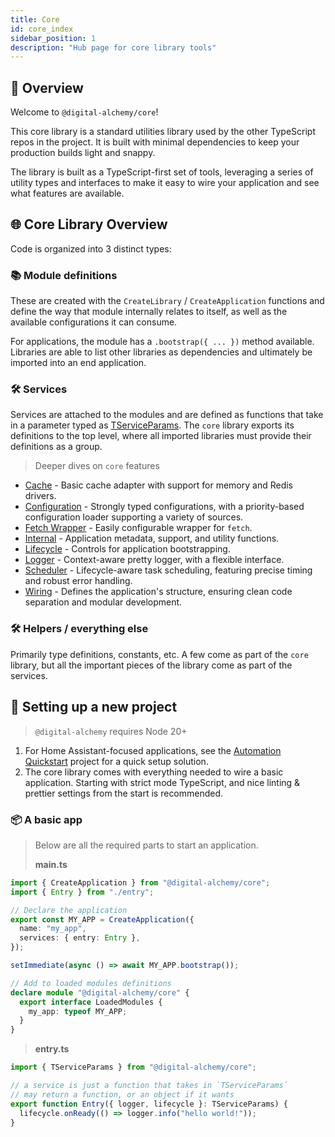 ```yaml
---
title: Core
id: core_index
sidebar_position: 1
description: "Hub page for core library tools"
---
```

## 📘 Overview

Welcome to `@digital-alchemy/core`!

This core library is a standard utilities library used by the other TypeScript repos in the project. It is built with minimal dependencies to keep your production builds light and snappy.

The library is built as a TypeScript-first set of tools, leveraging a series of utility types and interfaces to make it easy to wire your application and see what features are available.

## 🌐 Core Library Overview

Code is organized into 3 distinct types:

### 📚 Module definitions

These are created with the `CreateLibrary` / `CreateApplication` functions and define the way that module internally relates to itself, as well as the available configurations it can consume.

For applications, the module has a `.bootstrap({ ... })` method available. Libraries are able to list other libraries as dependencies and ultimately be imported into an end application.

### 🛠 Services

Services are attached to the modules and are defined as functions that take in a parameter typed as [TServiceParams](/docs/core/exports/TServiceParams). The `core` library exports its definitions to the top level, where all imported libraries must provide their definitions as a group.

> Deeper dives on `core` features

- [Cache](/docs/core/cache) - Basic cache adapter with support for memory and Redis drivers.
- [Configuration](/docs/core/configuration) - Strongly typed configurations, with a priority-based configuration loader supporting a variety of sources.
- [Fetch Wrapper](/docs/core/fetch) - Easily configurable wrapper for `fetch`.
- [Internal](/docs/core/internal) - Application metadata, support, and utility functions.
- [Lifecycle](/docs/core/lifecycle) - Controls for application bootstrapping.
- [Logger](/docs/core/logger) - Context-aware pretty logger, with a flexible interface.
- [Scheduler](/docs/core/scheduler) - Lifecycle-aware task scheduling, featuring precise timing and robust error handling.
- [Wiring](/docs/core/wiring) - Defines the application's structure, ensuring clean code separation and modular development.

### 🛠 Helpers / everything else

Primarily type definitions, constants, etc. A few come as part of the `core` library, but all the important pieces of the library come as part of the services.

## 🚀 Setting up a new project

> `@digital-alchemy` requires Node 20+

1. For Home Assistant-focused applications, see the [Automation Quickstart](/docs/home-automation/quickstart/automation-quickstart/) project for a quick setup solution.
2. The core library comes with everything needed to wire a basic application. Starting with strict mode TypeScript, and nice linting & prettier settings from the start is recommended.

### 📦 A basic app

> Below are all the required parts to start an application.
>
> **main.ts**

```typescript
import { CreateApplication } from "@digital-alchemy/core";
import { Entry } from "./entry";

// Declare the application
export const MY_APP = CreateApplication({
  name: "my_app",
  services: { entry: Entry },
});

setImmediate(async () => await MY_APP.bootstrap());

// Add to loaded modules definitions
declare module "@digital-alchemy/core" {
  export interface LoadedModules {
    my_app: typeof MY_APP;
  }
}
```

> **entry.ts**

```typescript
import { TServiceParams } from "@digital-alchemy/core";

// a service is just a function that takes in `TServiceParams`
// may return a function, or an object if it wants
export function Entry({ logger, lifecycle }: TServiceParams) {
  lifecycle.onReady(() => logger.info("hello world!"));
}
```
